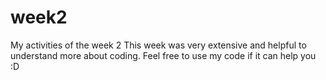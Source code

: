 # week2
My activities of the week 2
This week was very extensive and helpful to understand more about coding.
Feel free to use my code if it can help you :D
